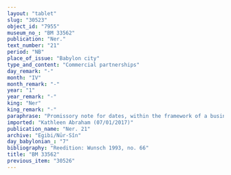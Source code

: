 ```yaml
---
layout: "tablet"
slug: "30523"
object_id: "7955"
museum_no_: "BM 33562"
publication: "Ner."
text_number: "21"
period: "NB"
place_of_issue: "Babylon city"
type_and_content: "Commercial partnerships"
day_remark: "-"
month: "IV"
month_remark: "-"
year: "1"
year_remark: "-"
king: "Ner"
king_remark: "-"
paraphrase: "Promissory note for dates, within the framework of a business partnership (<em>harrānu</em>).<br /> <strong>B</strong> owes 7.2.3.0 kor of dates to <strong>A<sub>1</sub></strong> and <strong>A<sub>2</sub></strong>, within the framework of a business partnership (<em>harrānu</em>) that was established by <strong>C</strong> as main investor. He should deliver the full amount (<em>gamru</em>) of dates according to the 36 liters measure in Arahsamna (VIII) at the canal in Bit-ṭab-Bēl. Witnesses. Scribe: Nergal-nāṣir/Nab&ucirc;-mu&scaron;ētiq-udd&ecirc;/Nūr-S&icirc;n.<br /> &nbsp;<br /> &nbsp;<br /> <strong>A<sub>1 </sub></strong>= Bēl-īpu&scaron;/Rā&scaron;il//Nappāhu; <strong>A<sub>2 </sub></strong>= Madān-&scaron;umu-iddin/Zēria//Nabāya; <strong>B </strong>= Bēl-mukīn-zēri/Nab&ucirc;-mukīn-apli//Arad-Nergal; <strong>C </strong>= Iddin-Marduk(/Iqī&scaron;āya//Nūr-S&icirc;n)"
imported: "Kathleen Abraham (07/01/2017)"
publication_name: "Ner. 21"
archive: "Egibi/Nūr-Sîn"
day_babylonian_: "7"
bibliography: "Reedition: Wunsch 1993, no. 66"
title: "BM 33562"
previous_item: "30526"
---
```

